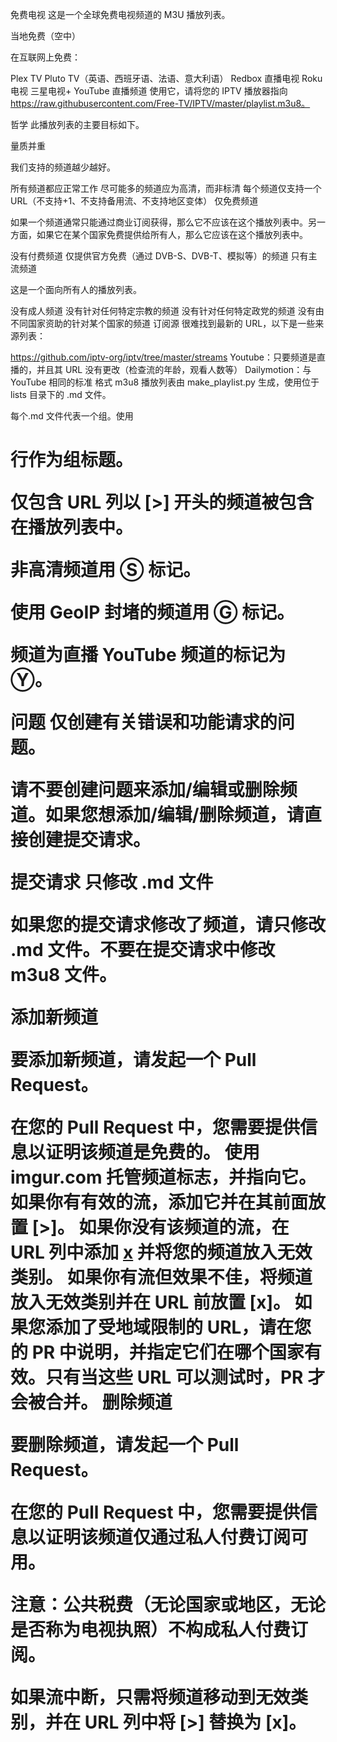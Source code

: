 免费电视
这是一个全球免费电视频道的 M3U 播放列表。

当地免费（空中）

                                                                             

在互联网上免费：

Plex TV
Pluto TV（英语、西班牙语、法语、意大利语）
Redbox 直播电视
Roku 电视
三星电视+
YouTube 直播频道
使用它，请将您的 IPTV 播放器指向 https://raw.githubusercontent.com/Free-TV/IPTV/master/playlist.m3u8。

哲学
此播放列表的主要目标如下。

量质并重

我们支持的频道越少越好。

所有频道都应正常工作
尽可能多的频道应为高清，而非标清
每个频道仅支持一个 URL（不支持+1、不支持备用流、不支持地区变体）
仅免费频道

如果一个频道通常只能通过商业订阅获得，那么它不应该在这个播放列表中。另一方面，如果它在某个国家免费提供给所有人，那么它应该在这个播放列表中。

没有付费频道
仅提供官方免费（通过 DVB-S、DVB-T、模拟等）的频道
只有主流频道

这是一个面向所有人的播放列表。

没有成人频道
没有针对任何特定宗教的频道
没有针对任何特定政党的频道
没有由不同国家资助的针对某个国家的频道
订阅源
很难找到最新的 URL，以下是一些来源列表：

https://github.com/iptv-org/iptv/tree/master/streams
Youtube：只要频道是直播的，并且其 URL 没有更改（检查流的年龄，观看人数等）
Dailymotion：与 YouTube 相同的标准
格式
m3u8 播放列表由 make_playlist.py 生成，使用位于 lists 目录下的 .md 文件。

每个.md 文件代表一个组。使用 <h1> 行作为组标题。

仅包含 URL 列以 [>] 开头的频道被包含在播放列表中。

非高清频道用 Ⓢ 标记。

使用 GeoIP 封堵的频道用 Ⓖ 标记。

频道为直播 YouTube 频道的标记为 Ⓨ。

问题
仅创建有关错误和功能请求的问题。

请不要创建问题来添加/编辑或删除频道。如果您想添加/编辑/删除频道，请直接创建提交请求。

提交请求
只修改 .md 文件

如果您的提交请求修改了频道，请只修改 .md 文件。不要在提交请求中修改 m3u8 文件。

添加新频道

要添加新频道，请发起一个 Pull Request。

在您的 Pull Request 中，您需要提供信息以证明该频道是免费的。
使用 imgur.com 托管频道标志，并指向它。
如果你有有效的流，添加它并在其前面放置 [>]。
如果你没有该频道的流，在 URL 列中添加 [x]() 并将您的频道放入无效类别。
如果你有流但效果不佳，将频道放入无效类别并在 URL 前放置 [x]。
如果您添加了受地域限制的 URL，请在您的 PR 中说明，并指定它们在哪个国家有效。只有当这些 URL 可以测试时，PR 才会被合并。
删除频道

要删除频道，请发起一个 Pull Request。

在您的 Pull Request 中，您需要提供信息以证明该频道仅通过私人付费订阅可用。

注意：公共税费（无论国家或地区，无论是否称为电视执照）不构成私人付费订阅。

如果流中断，只需将频道移动到无效类别，并在 URL 列中将 [>] 替换为 [x]。
